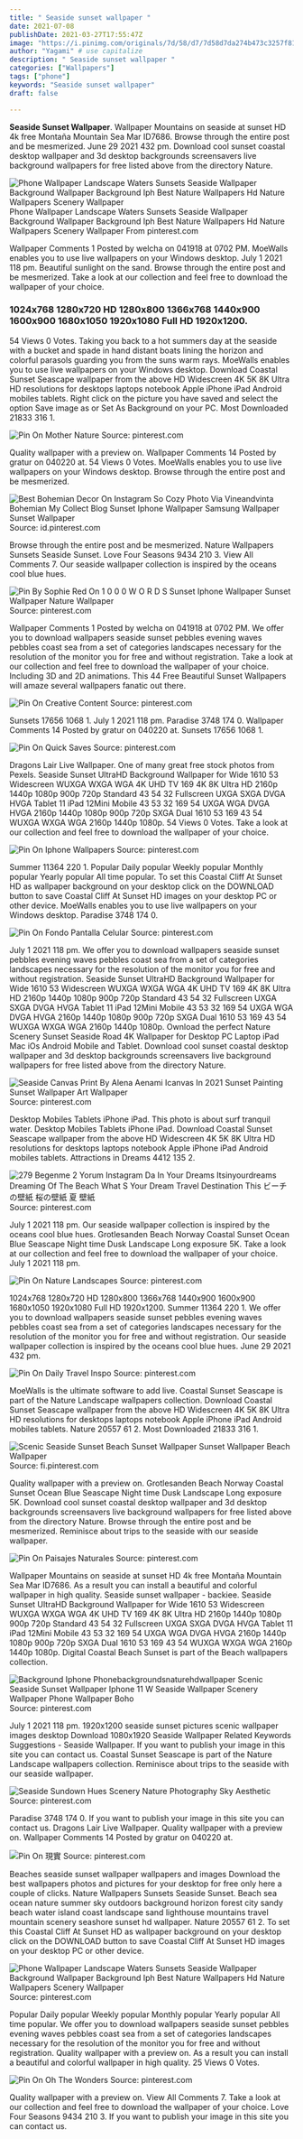 ```yaml
---
title: " Seaside sunset wallpaper "
date: 2021-07-08
publishDate: 2021-03-27T17:55:47Z
image: "https://i.pinimg.com/originals/7d/58/d7/7d58d7da274b473c3257f81f70816bfe.jpg"
author: "Yagami" # use capitalize
description: " Seaside sunset wallpaper "
categories: ["Wallpapers"]
tags: ["phone"]
keywords: "Seaside sunset wallpaper"
draft: false

---
```



**Seaside Sunset Wallpaper**. Wallpaper Mountains on seaside at sunset HD 4k free Montaña Mountain Sea Mar ID7686. Browse through the entire post and be mesmerized. June 29 2021 432 pm. Download cool sunset coastal desktop wallpaper and 3d desktop backgrounds screensavers live background wallpapers for free listed above from the directory Nature.

![Phone Wallpaper Landscape Waters Sunsets Seaside Wallpaper Background Wallpaper Background Iph Best Nature Wallpapers Hd Nature Wallpapers Scenery Wallpaper](https://i.pinimg.com/originals/7b/35/26/7b35264df439ce8861d50ad21b1d7a05.jpg "Phone Wallpaper Landscape Waters Sunsets Seaside Wallpaper Background Wallpaper Background Iph Best Nature Wallpapers Hd Nature Wallpapers Scenery Wallpaper")
Phone Wallpaper Landscape Waters Sunsets Seaside Wallpaper Background Wallpaper Background Iph Best Nature Wallpapers Hd Nature Wallpapers Scenery Wallpaper From pinterest.com


Wallpaper Comments 1 Posted by welcha on 041918 at 0702 PM. MoeWalls enables you to use live wallpapers on your Windows desktop. July 1 2021 118 pm. Beautiful sunlight on the sand. Browse through the entire post and be mesmerized. Take a look at our collection and feel free to download the wallpaper of your choice.

### 1024x768 1280x720 HD 1280x800 1366x768 1440x900 1600x900 1680x1050 1920x1080 Full HD 1920x1200.

54 Views 0 Votes. Taking you back to a hot summers day at the seaside with a bucket and spade in hand distant boats lining the horizon and colorful parasols guarding you from the suns warm rays. MoeWalls enables you to use live wallpapers on your Windows desktop. Download Coastal Sunset Seascape wallpaper from the above HD Widescreen 4K 5K 8K Ultra HD resolutions for desktops laptops notebook Apple iPhone iPad Android mobiles tablets. Right click on the picture you have saved and select the option Save image as or Set As Background on your PC. Most Downloaded 21833 316 1.


![Pin On Mother Nature](https://i.pinimg.com/474x/7a/1b/45/7a1b4550eeac3fbd6797bfcae6af56d2.jpg "Pin On Mother Nature")
Source: pinterest.com

Quality wallpaper with a preview on. Wallpaper Comments 14 Posted by gratur on 040220 at. 54 Views 0 Votes. MoeWalls enables you to use live wallpapers on your Windows desktop. Browse through the entire post and be mesmerized.

![Best Bohemian Decor On Instagram So Cozy Photo Via Vineandvinta Bohemian My Collect Blog Sunset Iphone Wallpaper Samsung Wallpaper Sunset Wallpaper](https://i.pinimg.com/originals/aa/b7/97/aab797c2b48de32278e74a4d7fc201b6.jpg "Best Bohemian Decor On Instagram So Cozy Photo Via Vineandvinta Bohemian My Collect Blog Sunset Iphone Wallpaper Samsung Wallpaper Sunset Wallpaper")
Source: id.pinterest.com

Browse through the entire post and be mesmerized. Nature Wallpapers Sunsets Seaside Sunset. Love Four Seasons 9434 210 3. View All Comments 7. Our seaside wallpaper collection is inspired by the oceans cool blue hues.

![Pin By Sophie Red On 1 0 0 0 W O R D S Sunset Iphone Wallpaper Sunset Wallpaper Nature Wallpaper](https://i.pinimg.com/originals/6c/e2/d9/6ce2d93a62ad0cdb976cf621011b1dde.jpg "Pin By Sophie Red On 1 0 0 0 W O R D S Sunset Iphone Wallpaper Sunset Wallpaper Nature Wallpaper")
Source: pinterest.com

Wallpaper Comments 1 Posted by welcha on 041918 at 0702 PM. We offer you to download wallpapers seaside sunset pebbles evening waves pebbles coast sea from a set of categories landscapes necessary for the resolution of the monitor you for free and without registration. Take a look at our collection and feel free to download the wallpaper of your choice. Including 3D and 2D animations. This 44 Free Beautiful Sunset Wallpapers will amaze several wallpapers fanatic out there.

![Pin On Creative Content](https://i.pinimg.com/originals/f2/c8/91/f2c89128eb0f2b9d3495452045e200cd.jpg "Pin On Creative Content")
Source: pinterest.com

Sunsets 17656 1068 1. July 1 2021 118 pm. Paradise 3748 174 0. Wallpaper Comments 14 Posted by gratur on 040220 at. Sunsets 17656 1068 1.

![Pin On Quick Saves](https://i.pinimg.com/originals/24/5b/fb/245bfb0d90812ba544ed8af116afa819.jpg "Pin On Quick Saves")
Source: pinterest.com

Dragons Lair Live Wallpaper. One of many great free stock photos from Pexels. Seaside Sunset UltraHD Background Wallpaper for Wide 1610 53 Widescreen WUXGA WXGA WGA 4K UHD TV 169 4K 8K Ultra HD 2160p 1440p 1080p 900p 720p Standard 43 54 32 Fullscreen UXGA SXGA DVGA HVGA Tablet 11 iPad 12Mini Mobile 43 53 32 169 54 UXGA WGA DVGA HVGA 2160p 1440p 1080p 900p 720p SXGA Dual 1610 53 169 43 54 WUXGA WXGA WGA 2160p 1440p 1080p. 54 Views 0 Votes. Take a look at our collection and feel free to download the wallpaper of your choice.

![Pin On Iphone Wallpapers](https://i.pinimg.com/736x/50/a1/96/50a1964c4b61f72ed91bc2d97976aa8e.jpg "Pin On Iphone Wallpapers")
Source: pinterest.com

Summer 11364 220 1. Popular Daily popular Weekly popular Monthly popular Yearly popular All time popular. To set this Coastal Cliff At Sunset HD as wallpaper background on your desktop click on the DOWNLOAD button to save Coastal Cliff At Sunset HD images on your desktop PC or other device. MoeWalls enables you to use live wallpapers on your Windows desktop. Paradise 3748 174 0.

![Pin On Fondo Pantalla Celular](https://i.pinimg.com/736x/53/bd/38/53bd3829168ca99a012e76cb219470c9.jpg "Pin On Fondo Pantalla Celular")
Source: pinterest.com

July 1 2021 118 pm. We offer you to download wallpapers seaside sunset pebbles evening waves pebbles coast sea from a set of categories landscapes necessary for the resolution of the monitor you for free and without registration. Seaside Sunset UltraHD Background Wallpaper for Wide 1610 53 Widescreen WUXGA WXGA WGA 4K UHD TV 169 4K 8K Ultra HD 2160p 1440p 1080p 900p 720p Standard 43 54 32 Fullscreen UXGA SXGA DVGA HVGA Tablet 11 iPad 12Mini Mobile 43 53 32 169 54 UXGA WGA DVGA HVGA 2160p 1440p 1080p 900p 720p SXGA Dual 1610 53 169 43 54 WUXGA WXGA WGA 2160p 1440p 1080p. Ownload the perfect Nature Scenery Sunset Seaside Road 4K Wallpaper for Desktop PC Laptop iPad Mac iOs Android Mobile and Tablet. Download cool sunset coastal desktop wallpaper and 3d desktop backgrounds screensavers live background wallpapers for free listed above from the directory Nature.

![Seaside Canvas Print By Alena Aenami Icanvas In 2021 Sunset Painting Sunset Wallpaper Art Wallpaper](https://i.pinimg.com/originals/5c/d5/40/5cd540dc6a4a6d6f245ba21a466b08ec.jpg "Seaside Canvas Print By Alena Aenami Icanvas In 2021 Sunset Painting Sunset Wallpaper Art Wallpaper")
Source: pinterest.com

Desktop Mobiles Tablets iPhone iPad. This photo is about surf tranquil water. Desktop Mobiles Tablets iPhone iPad. Download Coastal Sunset Seascape wallpaper from the above HD Widescreen 4K 5K 8K Ultra HD resolutions for desktops laptops notebook Apple iPhone iPad Android mobiles tablets. Attractions in Dreams 4412 135 2.

![279 Begenme 2 Yorum Instagram Da In Your Dreams Itsinyourdreams Dreaming Of The Beach What S Your Dream Travel Destination This ビーチの壁紙 桜の壁紙 夏 壁紙](https://i.pinimg.com/originals/22/22/24/222224df408dc2ea8004c5293013ce79.jpg "279 Begenme 2 Yorum Instagram Da In Your Dreams Itsinyourdreams Dreaming Of The Beach What S Your Dream Travel Destination This ビーチの壁紙 桜の壁紙 夏 壁紙")
Source: pinterest.com

July 1 2021 118 pm. Our seaside wallpaper collection is inspired by the oceans cool blue hues. Grotlesanden Beach Norway Coastal Sunset Ocean Blue Seascape Night time Dusk Landscape Long exposure 5K. Take a look at our collection and feel free to download the wallpaper of your choice. July 1 2021 118 pm.

![Pin On Nature Landscapes](https://i.pinimg.com/originals/a6/bb/29/a6bb29e346e808e36c27cd5106796fba.jpg "Pin On Nature Landscapes")
Source: pinterest.com

1024x768 1280x720 HD 1280x800 1366x768 1440x900 1600x900 1680x1050 1920x1080 Full HD 1920x1200. Summer 11364 220 1. We offer you to download wallpapers seaside sunset pebbles evening waves pebbles coast sea from a set of categories landscapes necessary for the resolution of the monitor you for free and without registration. Our seaside wallpaper collection is inspired by the oceans cool blue hues. June 29 2021 432 pm.

![Pin On Daily Travel Inspo](https://i.pinimg.com/originals/e7/db/33/e7db3383343ec3751ac4c7a766811e43.jpg "Pin On Daily Travel Inspo")
Source: pinterest.com

MoeWalls is the ultimate software to add live. Coastal Sunset Seascape is part of the Nature Landscape wallpapers collection. Download Coastal Sunset Seascape wallpaper from the above HD Widescreen 4K 5K 8K Ultra HD resolutions for desktops laptops notebook Apple iPhone iPad Android mobiles tablets. Nature 20557 61 2. Most Downloaded 21833 316 1.

![Scenic Seaside Sunset Beach Sunset Wallpaper Sunset Wallpaper Beach Wallpaper](https://i.pinimg.com/originals/58/a2/6f/58a26f39c4fb77612b080fd88c6df994.jpg "Scenic Seaside Sunset Beach Sunset Wallpaper Sunset Wallpaper Beach Wallpaper")
Source: fi.pinterest.com

Quality wallpaper with a preview on. Grotlesanden Beach Norway Coastal Sunset Ocean Blue Seascape Night time Dusk Landscape Long exposure 5K. Download cool sunset coastal desktop wallpaper and 3d desktop backgrounds screensavers live background wallpapers for free listed above from the directory Nature. Browse through the entire post and be mesmerized. Reminisce about trips to the seaside with our seaside wallpaper.

![Pin On Paisajes Naturales](https://i.pinimg.com/736x/a6/63/97/a663976cda7e62352f50227063eaf480.jpg "Pin On Paisajes Naturales")
Source: pinterest.com

Wallpaper Mountains on seaside at sunset HD 4k free Montaña Mountain Sea Mar ID7686. As a result you can install a beautiful and colorful wallpaper in high quality. Seaside sunset wallpaper - backiee. Seaside Sunset UltraHD Background Wallpaper for Wide 1610 53 Widescreen WUXGA WXGA WGA 4K UHD TV 169 4K 8K Ultra HD 2160p 1440p 1080p 900p 720p Standard 43 54 32 Fullscreen UXGA SXGA DVGA HVGA Tablet 11 iPad 12Mini Mobile 43 53 32 169 54 UXGA WGA DVGA HVGA 2160p 1440p 1080p 900p 720p SXGA Dual 1610 53 169 43 54 WUXGA WXGA WGA 2160p 1440p 1080p. Digital Coastal Beach Sunset is part of the Beach wallpapers collection.

![Background Iphone Phonebackgroundsnaturehdwallpaper Scenic Seaside Sunset Wallpaper Iphone 11 W Seaside Wallpaper Scenery Wallpaper Phone Wallpaper Boho](https://i.pinimg.com/originals/cb/1b/cf/cb1bcfc2bc92acc852adf4d2bf6ddaad.jpg "Background Iphone Phonebackgroundsnaturehdwallpaper Scenic Seaside Sunset Wallpaper Iphone 11 W Seaside Wallpaper Scenery Wallpaper Phone Wallpaper Boho")
Source: pinterest.com

July 1 2021 118 pm. 1920x1200 seaside sunset pictures scenic wallpaper images desktop Download 1080x1920 Seaside Wallpaper Related Keywords Suggestions - Seaside Wallpaper. If you want to publish your image in this site you can contact us. Coastal Sunset Seascape is part of the Nature Landscape wallpapers collection. Reminisce about trips to the seaside with our seaside wallpaper.

![Seaside Sundown Hues Scenery Nature Photography Sky Aesthetic](https://i.pinimg.com/originals/08/cc/df/08ccdfa8ea77f4b0b192836c9faa912b.jpg "Seaside Sundown Hues Scenery Nature Photography Sky Aesthetic")
Source: pinterest.com

Paradise 3748 174 0. If you want to publish your image in this site you can contact us. Dragons Lair Live Wallpaper. Quality wallpaper with a preview on. Wallpaper Comments 14 Posted by gratur on 040220 at.

![Pin On 現實](https://i.pinimg.com/originals/6f/af/3a/6faf3adbb874c91653f606e1e28cb4b0.jpg "Pin On 現實")
Source: pinterest.com

Beaches seaside sunset wallpaper wallpapers and images Download the best wallpapers photos and pictures for your desktop for free only here a couple of clicks. Nature Wallpapers Sunsets Seaside Sunset. Beach sea ocean nature summer sky outdoors background horizon forest city sandy beach water island coast landscape sand lighthouse mountains travel mountain scenery seashore sunset hd wallpaper. Nature 20557 61 2. To set this Coastal Cliff At Sunset HD as wallpaper background on your desktop click on the DOWNLOAD button to save Coastal Cliff At Sunset HD images on your desktop PC or other device.

![Phone Wallpaper Landscape Waters Sunsets Seaside Wallpaper Background Wallpaper Background Iph Best Nature Wallpapers Hd Nature Wallpapers Scenery Wallpaper](https://i.pinimg.com/originals/7b/35/26/7b35264df439ce8861d50ad21b1d7a05.jpg "Phone Wallpaper Landscape Waters Sunsets Seaside Wallpaper Background Wallpaper Background Iph Best Nature Wallpapers Hd Nature Wallpapers Scenery Wallpaper")
Source: pinterest.com

Popular Daily popular Weekly popular Monthly popular Yearly popular All time popular. We offer you to download wallpapers seaside sunset pebbles evening waves pebbles coast sea from a set of categories landscapes necessary for the resolution of the monitor you for free and without registration. Quality wallpaper with a preview on. As a result you can install a beautiful and colorful wallpaper in high quality. 25 Views 0 Votes.

![Pin On Oh The Wonders](https://i.pinimg.com/originals/7d/58/d7/7d58d7da274b473c3257f81f70816bfe.jpg "Pin On Oh The Wonders")
Source: pinterest.com

Quality wallpaper with a preview on. View All Comments 7. Take a look at our collection and feel free to download the wallpaper of your choice. Love Four Seasons 9434 210 3. If you want to publish your image in this site you can contact us.


